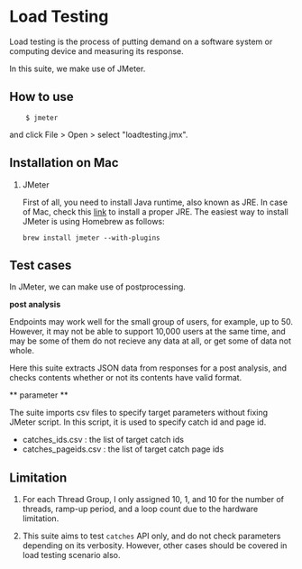 Load Testing
============

Load testing is the process of putting demand on a software system or 
computing device and measuring its response. 

In this suite, we make use of JMeter.

How to use
----------

```
    $ jmeter
```

and click File > Open > select "loadtesting.jmx". 

Installation on Mac
-------------------

1. JMeter

    First of all, you need to install Java runtime, also known as JRE. 
    In case of Mac, check this [link](https://support.apple.com/kb/DL1572?locale=en_US) to install a proper JRE. 
    The easiest way to install JMeter is using Homebrew as follows:

    ```
    brew install jmeter --with-plugins
    ```

Test cases
----------

In JMeter, we can make use of postprocessing. 

**post analysis**

Endpoints may work well for the small group of users, for example, up 
to 50. However, it may not be able to support 10,000 users at the same 
time, and may be some of them do not recieve any data at all, or get 
some of data not whole.

Here this suite extracts JSON data from responses for a post analysis, 
and checks contents whether or not its contents have valid format. 

** parameter **

The suite imports csv files to specify target parameters without fixing 
JMeter script. In this script, it is used to specify catch id and page 
id. 

- catches_ids.csv : the list of target catch ids
- catches_pageids.csv : the list of target catch page ids

Limitation
----------

1. For each Thread Group, I only assigned 10, 1, and 10 for the number 
of threads, ramp-up period, and a loop count due to the hardware 
limitation.

2. This suite aims to test `catches` API only, and do not check 
parameters depending on its verbosity. However, other cases should be 
covered in load testing scenario also.

